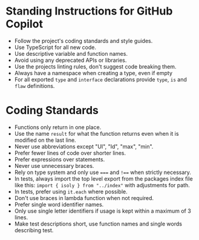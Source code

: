 # Standing Instructions for GitHub Copilot

- Follow the project's coding standards and style guides.
- Use TypeScript for all new code.
- Use descriptive variable and function names.
- Avoid using any deprecated APIs or libraries.
- Use the projects linting rules, don't suggest code breaking them.
- Always have a namespace when creating a type, even if empty
- For all exported `type` and `interface` declarations provide `type`, `is` and `flaw` definitions.

# Coding Standards

- Functions only return in one place.
- Use the name `result` for what the function returns even when it is modified on the last line.
- Never use abbreviations except "UI", "Id", "max", "min".
- Prefer fewer lines of code over shorter lines.
- Prefer expressions over statements.
- Never use unnecessary braces.
- Rely on type system and only use `===` and `!==` when strictly necessary.
- In tests, always import the top level export from the packages index file like this: `import { isoly } from "../index"` with adjustments for path.
- In tests, prefer using `it.each` where possible.
- Don't use braces in lambda function when not required.
- Prefer single word identifier names.
- Only use single letter identifiers if usage is kept within a maximum of 3 lines.
- Make test descriptions short, use function names and single words describing test.
